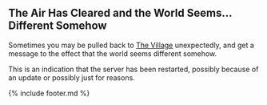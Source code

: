 ## The Air Has Cleared and the World Seems... Different Somehow
Sometimes you may be pulled back to [The Village](locations/village_square/index.md) unexpectedly, and get a message to the effect that the world seems
  different somehow.

This is an indication that the server has been restarted, possibly because of an update or possibly just for
  reasons.

{% include footer.md %}